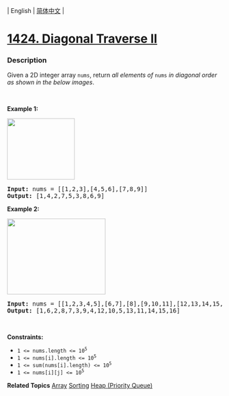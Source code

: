 | English | [简体中文](README.md) |

# [1424. Diagonal Traverse II](https://leetcode-cn.com/problems/diagonal-traverse-ii)
 ### Description
<p>Given a 2D integer array <code>nums</code>, return <em>all elements of </em><code>nums</code><em> in diagonal order as shown in the below images</em>.</p>

<p>&nbsp;</p>
<p><strong>Example 1:</strong></p>
<img alt="" src="https://assets.leetcode.com/uploads/2020/04/08/sample_1_1784.png" style="width: 158px; height: 143px;" />
<pre>
<strong>Input:</strong> nums = [[1,2,3],[4,5,6],[7,8,9]]
<strong>Output:</strong> [1,4,2,7,5,3,8,6,9]
</pre>

<p><strong>Example 2:</strong></p>
<img alt="" src="https://assets.leetcode.com/uploads/2020/04/08/sample_2_1784.png" style="width: 230px; height: 177px;" />
<pre>
<strong>Input:</strong> nums = [[1,2,3,4,5],[6,7],[8],[9,10,11],[12,13,14,15,16]]
<strong>Output:</strong> [1,6,2,8,7,3,9,4,12,10,5,13,11,14,15,16]
</pre>

<p>&nbsp;</p>
<p><strong>Constraints:</strong></p>

<ul>
	<li><code>1 &lt;= nums.length &lt;= 10<sup>5</sup></code></li>
	<li><code>1 &lt;= nums[i].length &lt;= 10<sup>5</sup></code></li>
	<li><code>1 &lt;= sum(nums[i].length) &lt;= 10<sup>5</sup></code></li>
	<li><code>1 &lt;= nums[i][j] &lt;= 10<sup>5</sup></code></li>
</ul>

**Related Topics**  [Array](https://leetcode-cn.com/tag/array) [Sorting](https://leetcode-cn.com/tag/sorting) [Heap (Priority Queue)](https://leetcode-cn.com/tag/heap-priority-queue) 